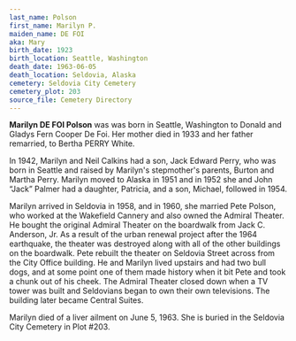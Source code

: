 ```yaml
---
last_name: Polson
first_name: Marilyn P.
maiden_name: DE FOI
aka: Mary
birth_date: 1923
birth_location: Seattle, Washington
death_date: 1963-06-05
death_location: Seldovia, Alaska
cemetery: Seldovia City Cemetery
cemetery_plot: 203
source_file: Cemetery Directory
---
```

**Marilyn DE FOI Polson** was was born in Seattle, Washington to Donald and Gladys Fern Cooper De Foi. Her mother died in 1933 and her father remarried, to Bertha PERRY White. 

In 1942, Marilyn and Neil Calkins had a son, Jack Edward Perry, who was born in Seattle and raised by Marilyn's stepmother's parents, Burton and Martha Perry. Marilyn moved to Alaska in 1951 and in 1952 she and John “Jack” Palmer had a daughter, Patricia, and a son, Michael, followed in 1954.

Marilyn arrived in Seldovia in 1958, and in 1960, she married Pete Polson, who worked at the Wakefield Cannery and also owned the Admiral Theater. He bought the original Admiral Theater on the boardwalk from Jack C. Anderson, Jr. As a result of the urban renewal project after the 1964 earthquake, the theater was destroyed along with all of the other buildings on the boardwalk. Pete rebuilt the theater on Seldovia Street across from the City Office building. He and Marilyn lived upstairs and had two bull dogs, and at some point one of them made history when it bit Pete and took a chunk out of his cheek. The Admiral Theater closed down when a TV tower was built and Seldovians began to own their own televisions. The building later became Central Suites.

Marilyn died of a liver ailment on June 5, 1963.  She is buried in the Seldovia City Cemetery in Plot #203. 
